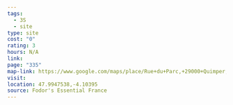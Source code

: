 ```yaml
---
tags:
  - 3S
  - site
type: site
cost: "0"
rating: 3
hours: N/A
link: 
page: "335"
map-link: https://www.google.com/maps/place/Rue+du+Parc,+29000+Quimper,+France/@47.9946627,-4.1065921,17z/data=!3m1!4b1!4m6!3m5!1s0x4810d5917eb9c38d:0xfd57ce322afe7aee!8m2!3d47.9946591!4d-4.1040172!16s%2Fg%2F1vp7357w?entry=ttu&g_ep=EgoyMDI0MDkxNi4wIKXMDSoASAFQAw%3D%3D
visit: 
location: 47.9947538,-4.10395
source: Fodor's Essential France
---
```

